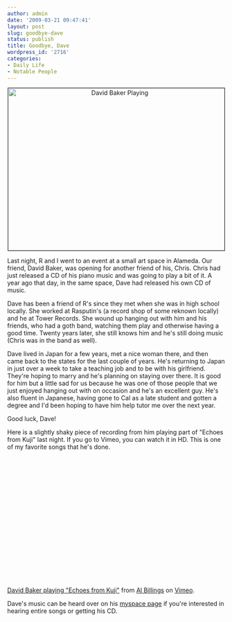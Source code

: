 ```yaml
---
author: admin
date: '2009-03-21 09:47:41'
layout: post
slug: goodbye-dave
status: publish
title: Goodbye, Dave
wordpress_id: '2716'
categories:
- Daily Life
- Notable People
---
```

<div align="center"><a href="http://www.flickr.com/photos/albill/3372241824/" title="David Baker Playing"><img src="http://farm4.static.flickr.com/3283/3372241824_e9236e9ca4.jpg" border="1" width="500" height="375" alt="David Baker Playing" /></a></div>

Last night, R and I went to an event at a small art space in Alameda. Our friend, David Baker, was opening for another friend of his, Chris. Chris had just released a CD of his piano music and was going to play a bit of it. A year ago that day, in the same space, Dave had released his own CD of music.

Dave has been a friend of R's since they met when she was in high school locally. She worked at Rasputin's (a record shop of some reknown locally) and he at Tower Records. She wound up hanging out with him and his friends, who had a goth band, watching them play and otherwise having a good time. Twenty years later, she still knows him and he's still doing music (Chris was in the band as well). 

Dave lived in Japan for a few years, met a nice woman there, and then came back to the states for the last couple of years. He's returning to Japan in just over a week to take a teaching job and to be with his girlfriend. They're hoping to marry and he's planning on staying over there. It is good for him but a little sad for us because he was one of those people that we just enjoyed hanging out with on occasion and he's an excellent guy. He's also fluent in Japanese, having gone to Cal as a late student and gotten a degree and I'd been hoping to have him help tutor me over the next year.

Good luck, Dave!

Here is a slightly shaky piece of recording from him playing part of "Echoes from Kuji" last night. If you go to Vimeo, you can watch it in HD. This is one of my favorite songs that he's done.

<lj-emd><object width="400" height="300"><param name="allowfullscreen" value="true" /><param name="allowscriptaccess" value="always" /><param name="movie" value="http://vimeo.com/moogaloop.swf?clip_id=3786352&amp;server=vimeo.com&amp;show_title=1&amp;show_byline=1&amp;show_portrait=0&amp;color=&amp;fullscreen=1" /><embed src="http://vimeo.com/moogaloop.swf?clip_id=3786352&amp;server=vimeo.com&amp;show_title=1&amp;show_byline=1&amp;show_portrait=0&amp;color=&amp;fullscreen=1" type="application/x-shockwave-flash" allowfullscreen="true" allowscriptaccess="always" width="400" height="300"></embed></object><br /><a href="http://vimeo.com/3786352">David Baker playing "Echoes from Kuji"</a> from <a href="http://vimeo.com/user1303592">Al Billings</a> on <a href="http://vimeo.com">Vimeo</a>.</lj-embed>

Dave's music can be heard over on his <a href="http://www.myspace.com/davidbakerguitar">myspace page</a> if you're interested in hearing entire songs or getting his CD.
